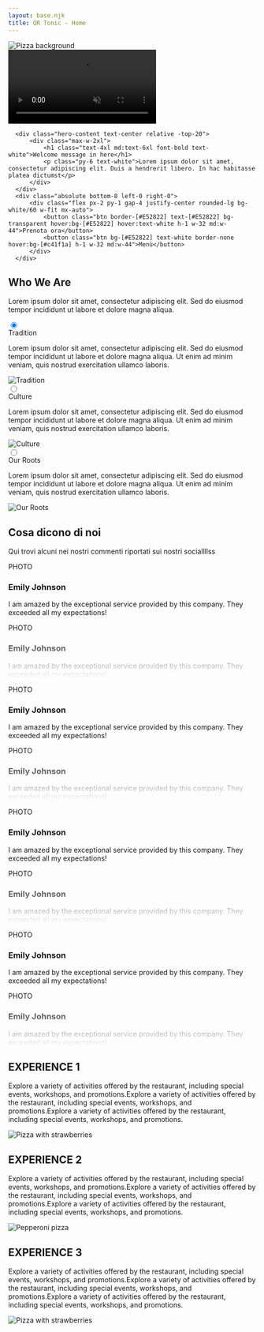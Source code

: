 ```yaml
---
layout: base.njk
title: QR Tonic - Home
---
```


<section>
  <div class="hero min-h-dvh bg-black relative overflow-hidden">
      <!-- Fallback Background Image -->
      <div id="fallback-bg" class="absolute inset-0 w-full h-full hidden">
        <img 
          src="https://images.pexels.com/photos/1653877/pexels-photo-1653877.jpeg" 
          alt="Pizza background" 
          class="w-full h-full object-cover"
        />
      </div>
      <!-- Video Background -->
      <video 
        id="hero-video"
        class="absolute inset-0 w-full h-full object-cover opacity-50"
        autoplay 
        loop 
        muted 
        playsinline
        oncanplay="document.getElementById('fallback-bg').classList.add('hidden')"
        onerror="document.getElementById('fallback-bg').classList.remove('hidden')"
      >
        <source src="https://videos.pexels.com/video-files/3752507/3752507-hd_1920_1080_24fps.mp4" type="video/mp4">
      </video>
      <!-- Overlay for better text contrast -->
      <div class="absolute inset-0 bg-black/50"></div>
      
      <div class="hero-content text-center relative -top-20">
          <div class="max-w-2xl">
              <h1 class="text-4xl md:text-6xl font-bold text-white">Welcome message in here</h1>
              <p class="py-6 text-white">Lorem ipsum dolor sit amet, consectetur adipiscing elit. Duis a hendrerit libero. In hac habitasse platea dictumst</p>
          </div>
      </div>
      <div class="absolute bottom-8 left-0 right-0">
          <div class="flex px-2 py-1 gap-4 justify-center rounded-lg bg-white/60 w-fit mx-auto">
              <button class="btn border-[#E52822] text-[#E52822] bg-transparent hover:bg-[#E52822] hover:text-white h-1 w-32 md:w-44">Prenota ora</button>
              <button class="btn bg-[#E52822] text-white border-none hover:bg-[#c41f1a] h-1 w-32 md:w-44">Menù</button>
          </div>
      </div>
  </div>
</section>


<section id="chi-siamo" class="min-h-screen relative overflow-hidden">
  <!-- Background Image
  <div class="absolute inset-0 z-0 min-h-screen">
    <img 
      src="https://t4.ftcdn.net/jpg/02/55/57/33/360_F_255573369_NrbcMNYC1hz1xJigxCOCN8OXsxmtx0TB.jpg" 
      alt="Background" 
      class="w-full h-full object-cover blur-sm"
    />
    <div class="absolute inset-0 bg-base-200/80"></div>
  </div>
  -->
  <!-- Content -->
  <div class="container mx-auto px-4 py-16 relative z-10">
    <div class="text-left mb-12">
      <h2 class="text-4xl md:text-6xl font-black uppercase mb-4">Who We Are</h2>
      <p class="text-lg max-w-2xl">Lorem ipsum dolor sit amet, consectetur adipiscing elit. Sed do eiusmod tempor incididunt ut labore et dolore magna aliqua.</p>
    </div>
    <div class="join join-vertical w-full gap-2">
      <!-- Tradition -->
      <div class="collapse bg-base-100 border border-base-300">
        <input type="radio" name="who-we-are" checked="checked" /> 
        <div class="collapse-title text-2xl md:text-4xl font-black">
          Tradition
        </div>
        <div class="collapse-content">
          <div class="grid grid-cols-1 md:grid-cols-2 gap-8">
            <div class="flex">
              <p class="text-lg">Lorem ipsum dolor sit amet, consectetur adipiscing elit. Sed do eiusmod tempor incididunt ut labore et dolore magna aliqua. Ut enim ad minim veniam, quis nostrud exercitation ullamco laboris.</p>
            </div>
            <div class="h-full">
              <img src="https://placehold.co/800x600" alt="Tradition" class="w-full h-full object-cover rounded-lg" />
            </div>
          </div>
        </div>
      </div>
      <!-- Culture -->
      <div class="collapse bg-base-100 border border-base-300">
        <input type="radio" name="who-we-are" /> 
        <div class="collapse-title text-2xl md:text-4xl font-black">
          Culture
        </div>
        <div class="collapse-content">
          <div class="grid grid-cols-1 md:grid-cols-2 gap-8">
            <div class="flex">
              <p class="text-lg">Lorem ipsum dolor sit amet, consectetur adipiscing elit. Sed do eiusmod tempor incididunt ut labore et dolore magna aliqua. Ut enim ad minim veniam, quis nostrud exercitation ullamco laboris.</p>
            </div>
            <div class="h-full">
              <img src="https://placehold.co/800x600" alt="Culture" class="w-full h-full object-cover rounded-lg" />
            </div>
          </div>
        </div>
      </div>
      <!-- Our Roots -->
      <div class="collapse bg-base-100 border border-base-300">
        <input type="radio" name="who-we-are" /> 
        <div class="collapse-title text-2xl md:text-4xl font-black">
          Our Roots
        </div>
        <div class="collapse-content">
          <div class="grid grid-cols-1 md:grid-cols-2 gap-8">
            <div class="flex">
              <p class="text-lg">Lorem ipsum dolor sit amet, consectetur adipiscing elit. Sed do eiusmod tempor incididunt ut labore et dolore magna aliqua. Ut enim ad minim veniam, quis nostrud exercitation ullamco laboris.</p>
            </div>
            <div class="h-full">
              <img src="https://placehold.co/800x600" alt="Our Roots" class="w-full h-full object-cover rounded-lg" />
            </div>
          </div>
        </div>
      </div>
    </div>
  </div>
</section>

<section class="bg-black py-24">
  <div class="container mx-auto px-4">
    <h2 class="text-white text-4xl md:text-6xl font-bold mb-4">Cosa dicono di noi</h2>
    <p class="text-white text-xl mb-16">Qui trovi alcuni nei nostri commenti riportati sui nostri sociallllss</p>
  </div>
    
  <div class="grid grid-flow-col auto-cols-[80%] md:auto-cols-[45%] lg:auto-cols-[30%] overflow-x-auto gap-12">
    <div class="relative">
      <div class="bg-white rounded-2xl p-6">
        <div class="flex gap-6">
          <div class="w-16 h-16 bg-gray-200 rounded-full flex-shrink-0 flex items-center justify-center">
            <span class="text-xs">PHOTO</span>
          </div>
          <div class="flex flex-col">
            <h3 class="font-bold text-xl mb-2">Emily Johnson</h3>
            <p class="text-gray-700">I am amazed by the exceptional service provided by this company. They exceeded all my expectations!</p>
          </div>
        </div>
      </div>
      <div class="mt-1">
        <div class="bg-white rounded-2xl p-6 transform scale-y-[1] opacity-60" style="mask-image: linear-gradient(to bottom, black 20%, transparent 100%); -webkit-mask-image: linear-gradient(to bottom, black 20%, transparent 100%);">
          <div class="flex gap-6">
            <div class="w-16 h-16 bg-gray-200 rounded-full flex-shrink-0 flex items-center justify-center">
              <span class="text-xs">PHOTO</span>
            </div>
            <div class="flex flex-col">
              <h3 class="font-bold text-xl mb-2">Emily Johnson</h3>
              <p class="text-gray-700">I am amazed by the exceptional service provided by this company. They exceeded all my expectations!</p>
            </div>
          </div>
        </div>
      </div>
    </div>
    <div class="relative">
      <div class="bg-white rounded-2xl p-6">
        <div class="flex gap-6">
          <div class="w-16 h-16 bg-gray-200 rounded-full flex-shrink-0 flex items-center justify-center">
            <span class="text-xs">PHOTO</span>
          </div>
          <div class="flex flex-col">
            <h3 class="font-bold text-xl mb-2">Emily Johnson</h3>
            <p class="text-gray-700">I am amazed by the exceptional service provided by this company. They exceeded all my expectations!</p>
          </div>
        </div>
      </div>
      <div class="mt-1">
        <div class="bg-white rounded-2xl p-6 transform scale-y-[1] opacity-60" style="mask-image: linear-gradient(to bottom, black 20%, transparent 100%); -webkit-mask-image: linear-gradient(to bottom, black 20%, transparent 100%);">
          <div class="flex gap-6">
            <div class="w-16 h-16 bg-gray-200 rounded-full flex-shrink-0 flex items-center justify-center">
              <span class="text-xs">PHOTO</span>
            </div>
            <div class="flex flex-col">
              <h3 class="font-bold text-xl mb-2">Emily Johnson</h3>
              <p class="text-gray-700">I am amazed by the exceptional service provided by this company. They exceeded all my expectations!</p>
            </div>
          </div>
        </div>
      </div>
    </div>
    <div class="relative">
      <div class="bg-white rounded-2xl p-6">
        <div class="flex gap-6">
          <div class="w-16 h-16 bg-gray-200 rounded-full flex-shrink-0 flex items-center justify-center">
            <span class="text-xs">PHOTO</span>
          </div>
          <div class="flex flex-col">
            <h3 class="font-bold text-xl mb-2">Emily Johnson</h3>
            <p class="text-gray-700">I am amazed by the exceptional service provided by this company. They exceeded all my expectations!</p>
          </div>
        </div>
      </div>
      <div class="mt-1">
        <div class="bg-white rounded-2xl p-6 transform scale-y-[1] opacity-60" style="mask-image: linear-gradient(to bottom, black 20%, transparent 100%); -webkit-mask-image: linear-gradient(to bottom, black 20%, transparent 100%);">
          <div class="flex gap-6">
            <div class="w-16 h-16 bg-gray-200 rounded-full flex-shrink-0 flex items-center justify-center">
              <span class="text-xs">PHOTO</span>
            </div>
            <div class="flex flex-col">
              <h3 class="font-bold text-xl mb-2">Emily Johnson</h3>
              <p class="text-gray-700">I am amazed by the exceptional service provided by this company. They exceeded all my expectations!</p>
            </div>
          </div>
        </div>
      </div>
    </div>
    <div class="relative">
      <div class="bg-white rounded-2xl p-6">
        <div class="flex gap-6">
          <div class="w-16 h-16 bg-gray-200 rounded-full flex-shrink-0 flex items-center justify-center">
            <span class="text-xs">PHOTO</span>
          </div>
          <div class="flex flex-col">
            <h3 class="font-bold text-xl mb-2">Emily Johnson</h3>
            <p class="text-gray-700">I am amazed by the exceptional service provided by this company. They exceeded all my expectations!</p>
          </div>
        </div>
      </div>
      <div class="mt-1">
        <div class="bg-white rounded-2xl p-6 transform scale-y-[1] opacity-60" style="mask-image: linear-gradient(to bottom, black 20%, transparent 100%); -webkit-mask-image: linear-gradient(to bottom, black 20%, transparent 100%);">
          <div class="flex gap-6">
            <div class="w-16 h-16 bg-gray-200 rounded-full flex-shrink-0 flex items-center justify-center">
              <span class="text-xs">PHOTO</span>
            </div>
            <div class="flex flex-col">
              <h3 class="font-bold text-xl mb-2">Emily Johnson</h3>
              <p class="text-gray-700">I am amazed by the exceptional service provided by this company. They exceeded all my expectations!</p>
            </div>
          </div>
        </div>
      </div>
    </div>
  </div>
</section>

<section id="esperienze" class="bg-[#FFC0CB] py-16">
  <div class="container mx-auto px-4">
    <!-- Experience 1 -->
    <div class="grid grid-cols-1 lg:grid-cols-2 gap-12 mb-24 items-center">
      <div>
        <h2 class="text-[#E52822] text-4xl md:text-6xl font-bold mb-6">EXPERIENCE 1</h2>
        <p class="text-[#E52822] text-xl">
          Explore a variety of activities offered by the restaurant, including special events, workshops, and promotions.Explore a variety of activities offered by the restaurant, including special events, workshops, and promotions.Explore a variety of activities offered by the restaurant, including special events, workshops, and promotions.
        </p>
      </div>
      <div>
        <img 
          src="https://images.unsplash.com/photo-1506354666786-959d6d497f1a?q=80&w=2940&auto=format&fit=crop"
          alt="Pizza with strawberries" 
          class="w-full rounded-2xl shadow-xl"
        />
      </div>
    </div>
    <!-- Experience 2 -->
    <div class="grid grid-cols-1 lg:grid-cols-2 gap-12 mb-24 items-center">
      <div class="lg:order-2">
        <h2 class="text-[#E52822] text-4xl md:text-6xl font-bold mb-6">EXPERIENCE 2</h2>
        <p class="text-[#E52822] text-xl">
          Explore a variety of activities offered by the restaurant, including special events, workshops, and promotions.Explore a variety of activities offered by the restaurant, including special events, workshops, and promotions.Explore a variety of activities offered by the restaurant, including special events, workshops, and promotions.
        </p>
      </div>
      <div class="lg:order-1">
        <img 
          src="https://images.unsplash.com/photo-1513104890138-7c749659a591?q=80&w=2940&auto=format&fit=crop"
          alt="Pepperoni pizza" 
          class="w-full rounded-2xl shadow-xl"
        />
      </div>
    </div>
    <!-- Experience 3 -->
    <div class="grid grid-cols-1 lg:grid-cols-2 gap-12 items-center">
      <div>
        <h2 class="text-[#E52822] text-4xl md:text-6xl font-bold mb-6">EXPERIENCE 3</h2>
        <p class="text-[#E52822] text-xl">
          Explore a variety of activities offered by the restaurant, including special events, workshops, and promotions.Explore a variety of activities offered by the restaurant, including special events, workshops, and promotions.Explore a variety of activities offered by the restaurant, including special events, workshops, and promotions.
        </p>
      </div>
      <div>
        <img 
          src="https://images.unsplash.com/photo-1506354666786-959d6d497f1a?q=80&w=2940&auto=format&fit=crop"
          alt="Pizza with strawberries" 
          class="w-full rounded-2xl shadow-xl"
        />
      </div>
    </div>
  </div>
</section>